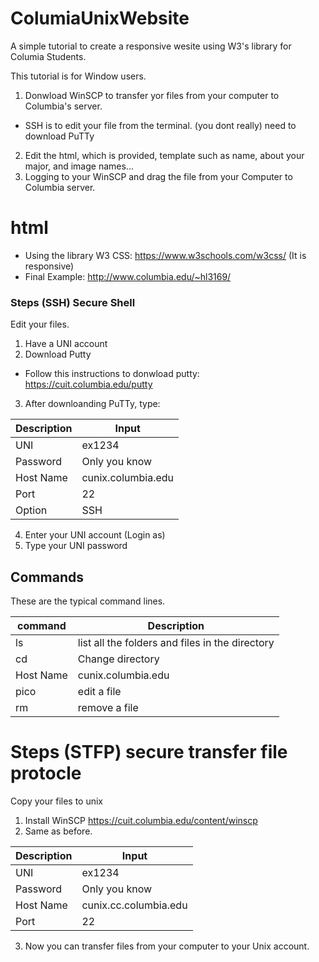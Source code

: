 # ColumiaUnixWebsite
A simple tutorial to create a responsive wesite using W3's library for Columia Students. 

This tutorial is for Window users. 
1. Donwload WinSCP to transfer yor files from your computer to Columbia's server. 
* SSH is to edit your file from the terminal. (you dont really) need to download PuTTy
2. Edit the html, which is provided, template such as name, about your major, and image names...
3. Logging to your WinSCP and drag the file from your Computer to Columbia server. 

# html
* Using the library W3 CSS: https://www.w3schools.com/w3css/ (It is responsive)
* Final Example: http://www.columbia.edu/~hl3169/

### Steps (SSH) Secure Shell
Edit your files. 
1. Have a UNI account 
2. Download Putty 
* Follow this instructions to donwload putty: https://cuit.columbia.edu/putty
3. After downloanding PuTTy, type:

Description | Input
------------ | -------------
UNI | ex1234
Password | Only you know
Host Name | cunix.columbia.edu
Port | 22
Option | SSH

    
4. Enter your UNI account (Login as)
5. Type your UNI password

## Commands
These are the typical command lines.

command | Description
------------ | -------------
ls | list all the folders and files in the directory
cd | Change directory 
Host Name | cunix.columbia.edu
pico | edit a file
rm | remove a file

# Steps (STFP) secure transfer file protocle
Copy your files to unix
1. Install WinSCP
    https://cuit.columbia.edu/content/winscp
2. Same as before. 

Description | Input
------------ | -------------
UNI | ex1234
Password | Only you know
Host Name | cunix.cc.columbia.edu
Port | 22

3. Now you can transfer files from your computer to your Unix account. 


